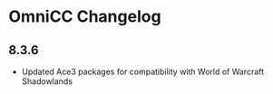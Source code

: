 # OmniCC Changelog

## 8.3.6

* Updated Ace3 packages for compatibility with World of Warcraft Shadowlands